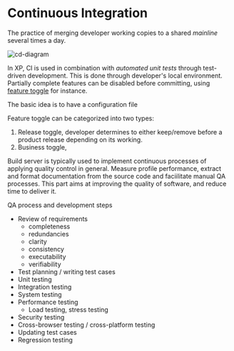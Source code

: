 # Continuous Integration
The practice of merging developer working copies to a shared *mainline* several times a day.

![cd-diagram](https://upload.wikimedia.org/wikipedia/commons/thumb/c/c3/Continuous_Delivery_process_diagram.svg/731px-Continuous_Delivery_process_diagram.svg.png)

In XP, CI is used in combination with *automated unit tests* through test-driven development. This is done through developer's local environment. Partially complete features can be disabled before committing, using [feature toggle](https://en.wikipedia.org/wiki/Feature_toggle) for instance.

The basic idea is to have a configuration file

Feature toggle can be categorized into two types:
1. Release toggle, developer determines to either keep/remove before a product release depending on its working.
2. Business toggle,


Build server is typically used to implement continuous processes of applying quality control in general. Measure profile performance, extract and format documentation from the source code and faciilitate manual QA processes. This part aims at improving the quality of software, and reduce time to deliver it.

QA process and development steps

- Review of requirements
  - completeness
  - redundancies
  - clarity
  - consistency
  - executability
  - verifiability
- Test planning / writing test cases
- Unit testing
- Integration testing
- System testing
- Performance testing
   - Load testing, stress testing
- Security testing
- Cross-browser testing / cross-platform testing
- Updating test cases
- Regression testing
